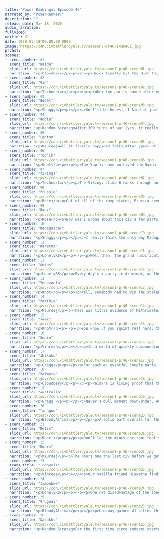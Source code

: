 ```yaml
---
title: "Power Rankings: Episode 46"
narrated_by: "PowerRankers"
description: ""
release_date: May 18, 2020
audio_narration:
fullvideo:
edition: X1
date: 2020-05-18T00:00:00.000Z
image: https://cdn.civbattleroyale.tv/season1-pr46-scene01.jpg
prcast:
scenes:
- scene_number: 01
  scene_title: "Haida"
  slide_url: https://cdn.civbattleroyale.tv/season1-pr46-scene01.jpg
  narration: "<p>Cloudberg</p><p></p><p>Haida finally bit the dust this week after a fairly entertaining performance that often provided crushing disappointment as often as it offered hope. Haida was never expected to do well, but Koyah did manage to overcome those initial suspicions, building a solid North Pacific empire and taking over Yup’ik. However, Haida peaked well before the arrival of Endgame, and throughout the latter stages of the game they lost cities mainly to Metis and Shikoku on a regular basis. Their bonuses going into Endgame were limited, and the Metis cruelly robbed them of their mainland cities almost as quickly as they could be founded. A settlement on Japan made for a few good memes before it too was taken away. Fittingly, it was Shikoku that cast the killing blow, dispatching Haida’s last island stronghold with a quick and brutal naval attack. At the end of the day, 26th place is within the range we could have predicted for them, but toward the upper end—certainly enough to be proud of.</p>"
- scene_number: 02
  scene_title: "Qin"
  slide_url: https://cdn.civbattleroyale.tv/season1-pr46-scene02.jpg
  narration: "<p>Technostar</p><p></p><p>When the part's named after you, that's rarely a sign of a stable rank. The Qin experienced this firsthand as they plunged all the way down to the worst-ranked living civ, falling 10 ranks in the process. They had some success this part, taking a city off of Canton, but this would be the last piece of good news for the Qin this part. Faced with wars against the Kazakhs, Uruguay, and Australia, the Qin lost all but one city to the myriad of invaders this part. And, as they are still at war with Australia, their last city (coincidentally where Japan's last city stood back in Mk. 2) is likely to fall early next part. The Qin had a good run, but CBRX has seen mighty civs fall fast before.</p>"
- scene_number: 03
  scene_title: "Nepal"
  slide_url: https://cdn.civbattleroyale.tv/season1-pr46-scene03.jpg
  narration: "<p>Shaggy</p><p></p><p>So I’ll be honest, I kind of just binged most of Endgame in one night before doing writeups this week because I fell behind a bit and can I just take a moment here to say YES, YOU FUCKING GO NEPAL. They said you couldn’t do it, but India can go SUCK IT. Big mountain plays with some big mountain balls. You beautiful turtley bastard, just make a few more units and even the damn Kazakhs won’t be able to jump over mountains for another era or two. I didn’t get to rank this week but I genuinely don’t understand why Nepal is in last. I think the game is down to the top 7-10ish civs to do anything major while everyone else is on a death timer. I think Nepal’s mountains and relative difficulty to capture make their death timer relatively short, at least until paratroopers or indirect fire units. I’m calling it, Nepal goes out top 15. Mark my overconfident words.</p><p></p>"
- scene_number: 04
  scene_title: "Nubia"
  slide_url: https://cdn.civbattleroyale.tv/season1-pr46-scene04.jpg
  narration: "<p>Random StrategyAfter 300 turns of war (yes, it really has been that long), Zimbabwe finally capture the capital Napata. It certainly took them long enough. Nubia gives away Uselo in exchange for peace and is left with just Meroe. When compared to the other city states (of which there are many), Nubia isn't too bad. They still have some land tiles to store troops on for one thing. It has all the advantages of being coastal (you can snipe far away cities with your navy) but none of the disadvantages (you can be sniped by random navies). However, Nubia has one big problem in that they have 3 neighbours, rather than the 1 or 2 that other rumps have. That means there are 3 times as many chances that one of them will decide to grab the free city. </p>"
- scene_number: 05
  scene_title: "Canton"
  slide_url: https://cdn.civbattleroyale.tv/season1-pr46-scene05.jpg
  narration: "<p>MsurdejWell it finally happened folks,After years of living in Qin’s shadow, Canton faced the combined wrath of the Qin and the Taungoo. The war devastated the small nation, sending from the rump club to the city state club. They still might be alive, but now they’re one neighboring civ DoW from elimination.</p>"
- scene_number: 06
  scene_title: "Yup’ik"
  slide_url: https://cdn.civbattleroyale.tv/season1-pr46-scene06.jpg
  narration: "<p>Knot</p><p></p><p>The Yup’ik have outlived the Haida. </p><p></p><p>No, you need to read that sentence again to understand the weirdness. The Yup’ik outlived the state that made them a rump, and by all accounts, should have killed them. Did they deserve to? Almost assuredly not, but this is the cylinder that we live in. I imagine a future where some bright blue power kills the Metis, and is about to finish off the last Iroquois city, and then somehow the Yup’ik swoop in and steal it, making them the “Winner” of North America. I can’t decide if that’s the best or worst outcome.</p>"
- scene_number: 07
  scene_title: "Vikings"
  slide_url: https://cdn.civbattleroyale.tv/season1-pr46-scene07.jpg
  narration: "<p>Technostar</p><p>The Vikings climb 6 ranks through no fault of their own. Why they've climbed so far is simple: They're by far the least appetizing of the newly minted one-city rump states. Nestled up in a corner of Greenland and with neighbors who have far more pressing issues to worry about, the Vikings are likely to remain forgotten about for a while. Certainly, they look to outlast the rumps facing active military invasions.  Also of help are the Moorish cities that, disconnected from the rest of Moorish territory, act as a virtually demilitarized buffer between the Vikings and any real threat, although the Iroquois are working to dismantle this barrier in a war with the Moors.</p>"
- scene_number: 08
  scene_title: "Prussia"
  slide_url: https://cdn.civbattleroyale.tv/season1-pr46-scene08.jpg
  narration: "<p>Rose</p><p>Out of all of the rump states, Prussia seems the least likely to to be eliminated soon. I mean, they are surrounded by mostly other rump states, or states that are too strong and busy to give a shit about them, like the moors. I guess the goths are kinda an option but at this point Prussia is on operation survive to which they are doing quite well at. One thing that I would like to point out is that in a previous write up I stated that the Prussians were suffering which according to u/OneHalfCupFlour, official reporter of the Prussian Herald, is that the Prussian citizens have been throughly brainwashed into having a strange sense of enjoyment out of defending the city. Who knows they may survive longer than we all think with such high morale.</p>"
- scene_number: 09
  scene_title: "Manx"
  slide_url: https://cdn.civbattleroyale.tv/season1-pr46-scene09.jpg
  narration: "<p>Rose</p><p>Boy was I wrong about this civ a few parts back with my immense optimism for these bad boys. Remember when they had the chance to surpass being the king-maker of europe, well then the Moors called up their buddies in the north and said “yo wanna start some shit” to which the Sami Responded “yeah but give me like one…. two… hundred turns”. The Moors couldn’t wait that long, and ruined Manx’s whole career. As of the most recent few parts, the Manx have been invaded by the Moors, which broke their legs, the then proceeded to repeatedly push them out of their wheelchair and now Sami, who has a suspiciously tight grasp on their arm. I mean after the beatdown the Manx will still have technically placed third in europe provided they survive the onslaught and Sami doesn't break their arms and or neck, so that would be decent, I guess</p>"
- scene_number: 10
  scene_title: "Madagascar"
  slide_url: https://cdn.civbattleroyale.tv/season1-pr46-scene10.jpg
  narration: "<p>Shaggy</p><p></p><p>I really think the only way Madagascar has gone up in the ranks is that the AI is worse at longer-range naval invasions than closer land invasions, so Zimbabwe will probably have bigger targets before looking at Madagascar with a hungry eye. Let’s be honest, Ranavalona can’t really go anywhere unless they make some kind of miracle snipe of a Marathan city, which would only enrage Zimbabwe, so they are really just sitting on a rock waiting to die. But hey, at least it’ll be harder to get to the rock when other rocks look more appealing to the waves and waves of Zim-flavored death.</p><p></p>"
- scene_number: 11
  scene_title: "Maratha"
  slide_url: https://cdn.civbattleroyale.tv/season1-pr46-scene11.jpg
  narration: "<p>LonelyRS</p><p></p><p>Well then. The grand rumpification hit just about every civ who wasn’t already a power hard, but even compared to the defanging of other civs Maratha’s induction into the ranks of the rumps comes as something of a shock. (And not just because not too long ago we had two good Indian civs, and now we have none.) For one, there’s the cause of their subjugation, their cities pillaged by a Zimbabwean navy just expelled from Australia that doesn’t even belong to one of the two mega-powers that have preyed on so many others in their continent. For another, there’s the manner in which they’re going about it, which is downright insulting. Maratha still had a full carpet in the very recent past, and even now still have far more troops in the region than Zimbabwe does. But Zimbabwe’s troops have a strategic and technological advantage, and so two of Maratha’s coastal cities are about to be rendered mincemeat by three or four boats, and their third likely will suffer a similar fate. It’s hard to imagine Maratha being fully wiped out by this sort of invasion, especially after watching Mutota fail miserably against the Aussies in the back half of that war. But it’s just as hard to conceive of a scenario in which Maratha gets out of this without having their plans for further conquest essentially scrapped, and that, if nothing else, is enough to class them as a rump.</p>"
- scene_number: 12
  scene_title: "Goths"
  slide_url: https://cdn.civbattleroyale.tv/season1-pr46-scene12.jpg
  narration: "<p>LonelyRS</p><p>Every day’s a party in Arheimar, as the Goths rise two spots through that tried and true strategy of doing absolutely nothing. You can’t rumpify what’s already been rumped, after all, and given that rumpification was the main theme of this episode, the Goths’ status as one of the kings of the rumps is certainly helping them significantly. Sure, their prognosis hasn’t changed, and outside of a quick charge of Prussia and massive amounts of prayer resulting in them getting on the good side of a truly apocalyptic collapse their chances of victory are just about nil, but that hardly matters right now, because the other people are somehow doing worse, and if the civs this low on the totem pole are going to care about anything, it may as well be the number in the top left. Even relative to the rest of the pack Alaric’s rising, what with the lack of actual culling going on allowing him to sail deep into the middle of the pack on a sea of detritus. Maybe their current accomplishments in Seljuq-style rankings boosts aren’t going to wash away the stain of disappointment that’s permeated their civ since the very beginning, but it’s something, and, hey, at least they didn’t turn out like the Apache. Just staying alive this far into the game is something to be proud of in and of itself.</p>"
- scene_number: 13
  scene_title: "Venezuela"
  slide_url: https://cdn.civbattleroyale.tv/season1-pr46-scene13.jpg
  narration: "<p>Knot</p><p></p><p>Well, somebody had to win the stalemate in South America eventually, and unfortunately for Venezuela, it wasn’t them. On the bright side, they made it look close. If you had told somebody at part 15 that Venezuela was going to be a real contender to take out Uruguay, few would have believed you. From the beginning of endgame, up until Uruguay actually declared war, both powers looked pretty even, and I think there is a universe where Venezuela plays slightly more aggressively and becomes the terror of the continent that Uruguay is now. But when powers are mostly equal, small edges become big edges, and in just a single part, Uruguay has knocked Venezuela into the dustbin of history. There was only room for one civilization to become the super power to rival the Kazakhs in South America. Better luck next time Chavez.</p>"
- scene_number: 14
  scene_title: "Parthia"
  slide_url: https://cdn.civbattleroyale.tv/season1-pr46-scene14.jpg
  narration: "<p>Msurdej</p><p>There was little evidence of Mithridates’s empire this week, and the stats don't look good. With an army weaker than Alaric’s, and a production worse than Shijavi, Parthia is only this high up because it isn’t currently on fire. But as it stands, they really only have two options: Die to Kazahks, or die to Palmyra.</p>"
- scene_number: 15
  scene_title: "Sami"
  slide_url: https://cdn.civbattleroyale.tv/season1-pr46-scene15.jpg
  narration: "<p>Knot</p><p></p><p>You know if you squint real hard, the Sami look like a civ that isn’t completely screwed. They have decent stats, a bunch of weak neighbors, and some good expansion options. Were this ten parts ago, I might have said the Sami were in a decent spot to rise through the ranks. Unfortunately, we’re in the endgame of endgame, and giants like the Kazakhs, and even the Moors probably could take a decent civ and squash them like a bug.</p>"
- scene_number: 16
  scene_title: "Benin"
  slide_url: https://cdn.civbattleroyale.tv/season1-pr46-scene16.jpg
  narration: "<p>Vihreaa</p><p></p><p>In a world of quickly compounding superpowers, Benin opts to go for a pacifist route. Benin right now is only as high as they are because they haven’t been invaded yet. As things currently stand, Benin will likely be swallowed by either Zimbabwe or the Moors, or even a combination of both. As impressive as 11th place may sound, Benin’s window to become a relevant world power is rapidly closing for good, if it isn’t already shut. </p>"
- scene_number: 17
  scene_title: "Shikoku"
  slide_url: https://cdn.civbattleroyale.tv/season1-pr46-scene17.jpg
  narration: "<p>Gragg</p><p></p><p>For such an eventful couple parts, Shikoku has been rather quiet. I know, I know, they got an elimination this episode. But let's be honest, that probably happened accidentally. Compared to what’s going on to the West of them, Shikoku might as well be asleep. In the meantime they’ve managed to carpet up quite decently and will almost certainly outlive the Qin. Next to the might of the Kazakhs and not too far from the expansive Uruguay, their long term prospects are still pretty bleak. Their stats are all top 10 however, so they deserve this spot in the rankings, at least until the Kazakhs declare war on them. I don’t know about you, but after all Shikoku has done, I’d love to see them survive into the top 10.</p>"
- scene_number: 18
  scene_title: "Palmyra"
  slide_url: https://cdn.civbattleroyale.tv/season1-pr46-scene18.jpg
  narration: "<p>Cloudberg</p><p></p><p>Palmyra is living proof that the top 5 is the new top 10. Zenobia holds onto ninth place despite being increasingly irrelevant, with only 13 cities to hold against Uruguay’s 69 or the Kazakhs’ 61. While palmyra doesn’t directly border either of those civs, and Zenobia does still have weak neighbors she can attack, so there’s room to grow. But how long will that remain the case? By the end of next part, for all we know, she could have the Kazakhs, Uruguay, and Zimbabwe for neighbors. And then she’d still be ninth, but it would mean even less.</p>"
- scene_number: 19
  scene_title: "Australia"
  slide_url: https://cdn.civbattleroyale.tv/season1-pr46-scene19.jpg
  narration: "<p>Gragg </p><p></p><p>Never a dull moment down-under. Australia has rid itself of the Zimbabwean infection (for now) but has gained a truly terrifying enemy in the West. Uruguay settled and conquered a breathtaking total of 42 cities last episode alone. Not to mention the jarring loss from Taungoo to the North and the not-so-distant threat of the Kazakh Horde. What I’m trying to say is that Australia is in an incredibly precarious position. They aren’t bordered by the likes of Sulu, Papua, and Tonga anymore. They’re playing with the big boys, and don’t have the weapons to do it.</p>"
- scene_number: 20
  scene_title: "Taungoo"
  slide_url: https://cdn.civbattleroyale.tv/season1-pr46-scene20.jpg
  narration: "<p>BloodyAltima</p><p></p><p>A solid part overall for the ‘goo. Peaced out of the Australian war just in time to avoid their resurgence, and, while the Canton war started as a fustercluck, they still walked out of it with more territory than they started with. The Zimbabwean war is a troubling sign however, as while they were able to peace out with minimal losses, the fact that Invader Zim picked that fight in the first place bodes very badly for the ‘goo. If the next war goes longer, there’s little doubt that it won’t go Taungoo’s way. Still, incremental progress is still progress, even if there were some hiccups along the way, so +1 to Taungoo.</p>"
- scene_number: 21
  scene_title: "Metis"
  slide_url: https://cdn.civbattleroyale.tv/season1-pr46-scene21.jpg
  narration: "<p>Rose </p><p></p><p>Don’t let the minus one rank fool you, the Metis had an overall decent part. While they did lose 4 cities to the Iroqouis, it’s alot less considering that they are dealing with a top three powerhouse with a sufficient tech advantage. Metis is not left without options either, as thanks to some admittedly greedy moves by Shikoku, a whole new front has been opened for a larger shot at the Shikoku navy. There are also the options of swiping up as much of a dying Venezuela or kicking an already trouble Iroqouis. There is a definite gap however between civs that could at least 1 out of 100 times win the game, and civs who are screwed, and Metis are just barely hanging on to the former.</p>"
- scene_number: 22
  scene_title: "Moors"
  slide_url: https://cdn.civbattleroyale.tv/season1-pr46-scene22.jpg
  narration: "<p>Msurdej</p><p>The Moors one the last civ before we get to the “superpowers” in my opinion. They have a great campaign against the Manx, kicking them out of Continental Europe and reducing them to a handful of cities. But then a new challenger came in: Hiawatha. The Iroquois are now in Ireland, and have taken nearly all of Greenland. While Laridah might fall, it’s probably the last city the Moors will lose for now. But losses aren’t what you want to be doing, especially as the Kazahks continue to creep closer. The Moors can definitely wound Ablai Khan, but whether or not he can stop Ablai Khan remains to be seen.</p>"
- scene_number: 23
  scene_title: "Iroquois"
  slide_url: https://cdn.civbattleroyale.tv/season1-pr46-scene23.jpg
  narration: "<p>Vihreaa</p><p></p><p>Our vanilla friend Hiawatha finds himself at another crossroads. Though he waged what could be called a semi-successful war against the Metis last part, his achievements were far overshadowed by Uruguay, who bent almost the entirety of the Pacific to his will. With a huge tech lead over all of their neighbors, the Iroquois need to make use of it, and soon. Being the first civ to unlock submarines, perhaps a naval invasion of the Moors could prove useful?</p>"
- scene_number: 24
  scene_title: "Zimbabwe"
  slide_url: https://cdn.civbattleroyale.tv/season1-pr46-scene24.jpg
  narration: "<p>LonelyRS</p><p></p><p>One net disadvantage of the longer parts: a civ can have an objectively rather good part and still find themselves stalling in the ranks or worse. Take, say, Zimbabwe, who traded two Australian colonies for the majority of Nubia, a chance to rumpify Maratha, and a piece of Taungoo they stole while Bayinnaung wasn’t paying attention. All in all, a pretty good haul, especially when you consider that the damage to Australia’s prospects has already been done and that their new cities are easier to reinforce anyways. They’re still dropping a spot anyways, though, because nowadays for major powers “pretty good” is just about equivalent to “not terrible” when civs like Uruguay and the Kazakhs can double their city count in sixty turns without raising much of a fuss. Seriously. If you told somebody before Endgame that by this point Zimbabwe would hold the majority of Africa and be unquestioned sovereigns of the Indian Ocean, with a position as one of the main tech leaders in the world and a powerful navy and ideology to boot, they could be forgiven for thinking them an unquestioned number one. But instead, they’re languishing as the best of the also-rans at the moment, because if there’s one thing they haven’t been doing, it’s been keeping pace with the world’s leaders. And in a game with an unstable equilibrium, which at this stage more closely resembles a race to 33 capitals than anything else? Not being able to keep pace with the leading pack is very, very bad if you want to be among them.</p>"
- scene_number: 25
  scene_title: "Uruguay"
  slide_url: https://cdn.civbattleroyale.tv/season1-pr46-scene25.jpg
  narration: "<p>BloodyAltima</p><p></p><p>Uruguay gained 41 cities this part. 41. Forget any childish comments on how that puts them at 69 cities for a moment, they magically more than doubled their city count in a single part! That’s absurd! Even if a goodly chunk of those cities are worthless islands in the pacific, there’s still plenty of Venezuelan clay they’ve stolen in that mix. When we prayed for the Kazakhs to gain a new rival, maybe we shouldn’t have wished in the dark.</p>"
- scene_number: 26
  scene_title: "Kazakhs"
  slide_url: https://cdn.civbattleroyale.tv/season1-pr46-scene26.jpg
  narration: "<p>Random StrategyFor the first time since endgame started, Kazakhstan is no longer first in the stats! Uruguay has overtaken them! Despite this, they keep their first place due to being in a far better geographic position with lots of places to expand to. They have this very episode continued grabbing some of them, namely a few Sami cities and what was left of Qin's coastline. This gives them a land border with Uruguay on Japan: yes we're at the stage of the game where the top 2 now border each other. Watch out for a future war between the two superpowers fought over Japan! As for other powers who might be a threat to Kazakh supremacy, I would mention the Moors who, at least for the moment, have gone all-in in countering Kazakhstan (perhaps a wise move for them). Although they still wouldn't beat Kazakhstan, they would make the war extremely painful and costly. Luckily they don’t border Kazakhstan yet so it isn’t a problem and Kazakhstan can still expand in any direction they want. And they should definitely continue to expand and not fall into a coma because otherwise more superpowers like Uruguay will emerge who can challenge them.</p>"
---
```

